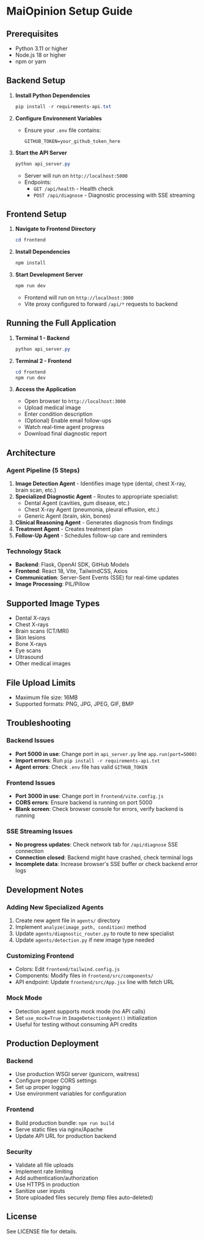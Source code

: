 # MaiOpinion Setup Guide

## Prerequisites
- Python 3.11 or higher
- Node.js 18 or higher
- npm or yarn

## Backend Setup

1. **Install Python Dependencies**
   ```powershell
   pip install -r requirements-api.txt
   ```

2. **Configure Environment Variables**
   - Ensure your `.env` file contains:
     ```
     GITHUB_TOKEN=your_github_token_here
     ```

3. **Start the API Server**
   ```powershell
   python api_server.py
   ```
   - Server will run on `http://localhost:5000`
   - Endpoints:
     - `GET /api/health` - Health check
     - `POST /api/diagnose` - Diagnostic processing with SSE streaming

## Frontend Setup

1. **Navigate to Frontend Directory**
   ```powershell
   cd frontend
   ```

2. **Install Dependencies**
   ```powershell
   npm install
   ```

3. **Start Development Server**
   ```powershell
   npm run dev
   ```
   - Frontend will run on `http://localhost:3000`
   - Vite proxy configured to forward `/api/*` requests to backend

## Running the Full Application

1. **Terminal 1 - Backend**
   ```powershell
   python api_server.py
   ```

2. **Terminal 2 - Frontend**
   ```powershell
   cd frontend
   npm run dev
   ```

3. **Access the Application**
   - Open browser to `http://localhost:3000`
   - Upload medical image
   - Enter condition description
   - (Optional) Enable email follow-ups
   - Watch real-time agent progress
   - Download final diagnostic report

## Architecture

### Agent Pipeline (5 Steps)
1. **Image Detection Agent** - Identifies image type (dental, chest X-ray, brain scan, etc.)
2. **Specialized Diagnostic Agent** - Routes to appropriate specialist:
   - Dental Agent (cavities, gum disease, etc.)
   - Chest X-ray Agent (pneumonia, pleural effusion, etc.)
   - Generic Agent (brain, skin, bones)
3. **Clinical Reasoning Agent** - Generates diagnosis from findings
4. **Treatment Agent** - Creates treatment plan
5. **Follow-Up Agent** - Schedules follow-up care and reminders

### Technology Stack
- **Backend**: Flask, OpenAI SDK, GitHub Models
- **Frontend**: React 18, Vite, TailwindCSS, Axios
- **Communication**: Server-Sent Events (SSE) for real-time updates
- **Image Processing**: PIL/Pillow

## Supported Image Types
- Dental X-rays
- Chest X-rays
- Brain scans (CT/MRI)
- Skin lesions
- Bone X-rays
- Eye scans
- Ultrasound
- Other medical images

## File Upload Limits
- Maximum file size: 16MB
- Supported formats: PNG, JPG, JPEG, GIF, BMP

## Troubleshooting

### Backend Issues
- **Port 5000 in use**: Change port in `api_server.py` line `app.run(port=5000)`
- **Import errors**: Run `pip install -r requirements-api.txt`
- **Agent errors**: Check `.env` file has valid `GITHUB_TOKEN`

### Frontend Issues
- **Port 3000 in use**: Change port in `frontend/vite.config.js`
- **CORS errors**: Ensure backend is running on port 5000
- **Blank screen**: Check browser console for errors, verify backend is running

### SSE Streaming Issues
- **No progress updates**: Check network tab for `/api/diagnose` SSE connection
- **Connection closed**: Backend might have crashed, check terminal logs
- **Incomplete data**: Increase browser's SSE buffer or check backend error logs

## Development Notes

### Adding New Specialized Agents
1. Create new agent file in `agents/` directory
2. Implement `analyze(image_path, condition)` method
3. Update `agents/diagnostic_router.py` to route to new specialist
4. Update `agents/detection.py` if new image type needed

### Customizing Frontend
- Colors: Edit `frontend/tailwind.config.js`
- Components: Modify files in `frontend/src/components/`
- API endpoint: Update `frontend/src/App.jsx` line with fetch URL

### Mock Mode
- Detection agent supports mock mode (no API calls)
- Set `use_mock=True` in `ImageDetectionAgent()` initialization
- Useful for testing without consuming API credits

## Production Deployment

### Backend
- Use production WSGI server (gunicorn, waitress)
- Configure proper CORS settings
- Set up proper logging
- Use environment variables for configuration

### Frontend
- Build production bundle: `npm run build`
- Serve static files via nginx/Apache
- Update API URL for production backend

### Security
- Validate all file uploads
- Implement rate limiting
- Add authentication/authorization
- Use HTTPS in production
- Sanitize user inputs
- Store uploaded files securely (temp files auto-deleted)

## License
See LICENSE file for details.
